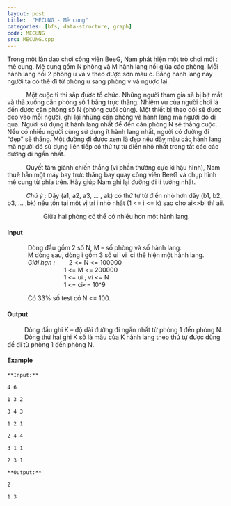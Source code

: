 ```yaml
---
layout: post
title:  "MECUNG - Mê cung"
categories: [bfs, data-structure, graph]
code: MECUNG
src: MECUNG.cpp
---
```




  


 Trong một lần dạo chơi công viên BeeG, Nam phát hiện một trò chơi mới : mê cung. Mê cung gồm N phòng và M hành lang nối giữa các phòng. Mỗi hành lang nối 2 phòng u và v theo được sơn màu c. Bằng hành lang này người ta có thể đi từ phòng u sang phòng v và ngược lại.

           Một cuộc tỉ thí sắp được tổ chức. Những người tham gia sẽ bị bịt mắt và thả xuống căn phòng số 1 bằng trực thăng. Nhiệm vụ của người chơi là đến được căn phòng số N (phòng cuối cùng). Một thiết bị theo dõi sẽ được đeo vào mỗi người, ghi lại những căn phòng và hành lang mà người đó đi qua. Người sử dụng ít hành lang nhất để đến căn phòng N sẽ thắng cuộc. Nếu có nhiều người cùng sử dụng ít hành lang nhất, người có đường đi “đẹp” sẽ thắng. Một đường đi được xem là đẹp nếu dãy màu các hành lang mà người đó sử dụng liên tiếp có thứ tự từ điển nhỏ nhất trong tất các các đường đi ngắn nhất.

           Quyết tâm giành chiến thắng (vì phần thưởng cực kì hậu hĩnh), Nam thuê hẳn một máy bay trực thăng bay quay công viên BeeG và chụp hình mê cung từ phía trên. Hãy giúp Nam ghi lại đường đi lí tưởng nhất.

           _Chú ý :_ Dãy (a1, a2, a3, … , ak) có thứ tự từ điển nhỏ hơn dãy (b1, b2, b3, … ,bk) nếu tồn tại một vị trí i nhỏ nhất (1 <= i <= k) sao cho ai<>bi thì aii.

                     Giữa hai phòng có thể có nhiều hơn một hành lang.

#### Input

            Dòng đầu gồm 2 số N, M – số phòng và số hành lang.  
            M dòng sau, dòng i gồm 3 số ui  vi  ci thể hiện một hành lang.  
            _Giới hạn :_        2 <= N <= 100000  
                                 1 <= M <= 200000  
                                 1 <= ui , vi <= N  
                                 1 <= ci<= 10^9

            Có 33% số test có N <= 100.

#### Output

          Dòng đầu ghi K – độ dài đường đi ngắn nhất từ phòng 1 đến phòng N.  
          Dòng thứ hai ghi K số là màu của K hành lang theo thứ tự được dùng để đi từ phòng 1 đến phòng N.

#### Example

```
**Input:**

4 6

1 3 2

3 4 3

1 2 1

2 4 4

3 1 1

2 3 1 

**Output:**

2

1 3
```

<!--more-->

